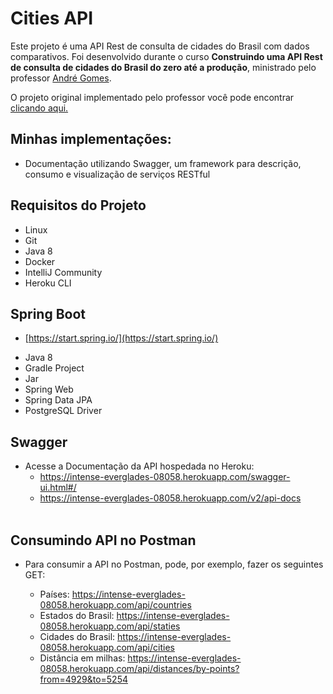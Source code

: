 # Cities API
Este projeto é uma API Rest de consulta de cidades do Brasil com dados comparativos. Foi desenvolvido durante
o curso **Construindo uma API Rest de consulta de cidades do Brasil do zero até a produção**, ministrado
pelo professor <a href="https://www.linkedin.com/in/andreluisgomes/" target="_blank">André Gomes</a>.

O projeto original implementado pelo professor você pode encontrar
<a href="https://github.com/andrelugomes/digital-innovation-one/tree/master/cities-api" target="_blank">clicando aqui.</a>

## Minhas implementações:
* Documentação utilizando Swagger, um framework para descrição, consumo e visualização de serviços RESTful

## Requisitos do Projeto

* Linux
* Git
* Java 8
* Docker
* IntelliJ Community
* Heroku CLI

## Spring Boot

* [https://start.spring.io/](https://start.spring.io/)

+ Java 8
+ Gradle Project
+ Jar
+ Spring Web
+ Spring Data JPA
+ PostgreSQL Driver

## Swagger 

* Acesse a Documentação da API hospedada no Heroku: <br>
  -  https://intense-everglades-08058.herokuapp.com/swagger-ui.html#/ <br>
  -  https://intense-everglades-08058.herokuapp.com/v2/api-docs  <br> <br>

## Consumindo API no Postman
* Para consumir a API no Postman, pode, por exemplo, fazer os seguintes GET:

    + Países:  https://intense-everglades-08058.herokuapp.com/api/countries <br>
    + Estados do Brasil:  https://intense-everglades-08058.herokuapp.com/api/staties <br>
    + Cidades do Brasil:  https://intense-everglades-08058.herokuapp.com/api/cities <br>
    + Distância em milhas: https://intense-everglades-08058.herokuapp.com/api/distances/by-points?from=4929&to=5254

